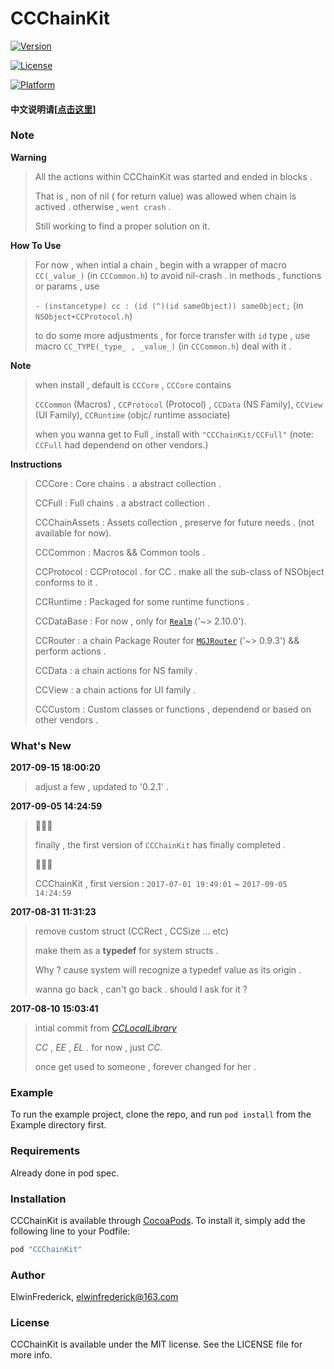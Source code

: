 # CCChainKit

[![Version](https://img.shields.io/cocoapods/v/CCChainKit.svg?style=flat)](http://cocoapods.org/pods/CCChainKit)

[![License](https://img.shields.io/cocoapods/l/CCChainKit.svg?style=flat)](http://cocoapods.org/pods/CCChainKit)

[![Platform](https://img.shields.io/cocoapods/p/CCChainKit.svg?style=flat)](http://cocoapods.org/pods/CCChainKit)

#### 中文说明请[[点击这里](https://github.com/VArbiter/CCChainKit/blob/master/README_CN.md)]

### Note

**Warning**

> All the actions within CCChainKit was started and ended in blocks .
> 
> That is , non of nil ( for return value) was allowed when chain is actived . otherwise , `went crash` .
> 
> Still working to find a proper solution on it.

**How To Use**
> For now , when intial a chain , begin with a wrapper of macro `CC(_value_)` (in `CCCommon.h`) to avoid nil-crash .
> in methods , functions or params , use 
> 
> `- (instancetype) cc : (id (^)(id sameObject)) sameObject;` (in `NSObject+CCProtocol.h`)
> 
> to do some more adjustments , for force transfer with `id` type , use macro `CC_TYPE(_type_ , _value_)` (in `CCCommon.h`) deal with it .

**Note**
> when install , default is `CCCore` , `CCCore` contains 
> 
> `CCCommon` (Macros) , `CCProtocol` (Protocol) , `CCData` (NS Family), `CCView` (UI Family), `CCRuntime` (objc/ runtime associate)
> 
> when you wanna get to Full , install with `"CCChainKit/CCFull"` (note: `CCFull` had dependend on other vendors.)

**Instructions**
> CCCore : Core chains . a abstract collection .
> 
> CCFull : Full chains . a abstract collection .
> 
> CCChainAssets : Assets collection , preserve for future needs . (not available for now).
> 
> CCCommon : Macros && Common tools .
> 
> CCProtocol : CCProtocol . for CC . make all the sub-class of NSObject conforms to it .
> 
> CCRuntime : Packaged for some runtime functions .
> 
> CCDataBase : For now , only for [`Realm`](https://github.com/realm/realm-cocoa) ('~> 2.10.0').
> 
> CCRouter : a chain Package Router for [`MGJRouter`](https://github.com/meili/MGJRouter) ('~> 0.9.3') && perform actions .
> 
> CCData :  a chain actions for NS family .
> 
> CCView :  a chain actions for UI family .
> 
> CCCustom :  Custom classes or functions , dependend or based on other vendors .

### What's New

**2017-09-15 18:00:20**
>
> adjust a few , updated to '0.2.1' .
>

**2017-09-05 14:24:59**

> 👏👏👏
> 
> finally , the first version of `CCChainKit` has finally completed .
> 
> 👏👏👏
> 
> CCChainKit , first version : `2017-07-01 19:49:01` ~ `2017-09-05 14:24:59`
> 

**2017-08-31 11:31:23**

> remove custom struct (CCRect , CCSize ... etc)
> 
> make them as a **typedef** for system structs .
> 
> Why ? cause system will recognize a typedef value as its origin .
> 
> wanna go back , can't go back . should I ask for it ?

**2017-08-10 15:03:41**

> intial commit from _*[CCLocalLibrary](https://github.com/VArbiter/CCLocalLibrary)*_
> 
> *CC* , *EE* , *EL* . for now , just *CC*.
> 
> once get used to someone , forever changed for her .

### Example

To run the example project, clone the repo, and run `pod install` from the Example directory first.

### Requirements

Already done in pod spec.

### Installation

CCChainKit is available through [CocoaPods](http://cocoapods.org). To install
it, simply add the following line to your Podfile:

```ruby
pod "CCChainKit"
```

### Author

ElwinFrederick, elwinfrederick@163.com

### License

CCChainKit is available under the MIT license. See the LICENSE file for more info.
